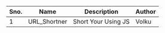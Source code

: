 | Sno. 	| Name         	| Description         	| Author 	|
|------	|--------------	|---------------------	|--------	|
| 1    	| URL_Shortner 	| Short Your Using JS 	| Volku  	|
